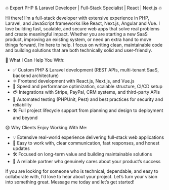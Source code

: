 🔥 Expert PHP & Laravel Developer | Full-Stack Specialist | React | Next.js 🔥

Hi there! I’m a full-stack developer with extensive experience in PHP, Laravel, and JavaScript frameworks like React, Next.js, Angular and Vue. I love building fast, scalable, and secure web apps that solve real problems and create meaningful impact.
Whether you are starting a new SaaS product, improving an existing system, or need an extra hand to move things forward, I’m here to help. I focus on writing clean, maintainable code and building solutions that are both technically solid and user-friendly.

💼 What I Can Help You With:
- ✅ Custom PHP & Laravel development (REST APIs, multi-tenant SaaS, backend architecture)
- ⚛️ Frontend development with React.js, Next.js, and Vue.js
- 🚀 Speed and performance optimization, scalable structure, CI/CD setup
- 💳 Integrations with Stripe, PayPal, CRM systems, and third-party APIs
- 🔐 Automated testing (PHPUnit, Pest) and best practices for security and reliability
- 🛠️ Full project lifecycle support from planning and design to deployment and beyond

😄 Why Clients Enjoy Working With Me:
- 💡 Extensive real-world experience delivering full-stack web applications
- 📢 Easy to work with, clear communication, fast responses, and honest updates
- 🛠️ Focused on long-term value and building maintainable solutions
- 🔁 A reliable partner who genuinely cares about your product’s success

If you are looking for someone who is technical, dependable, and easy to collaborate with, I’d love to hear about your project.
Let’s turn your vision into something great. Message me today and let’s get started!
